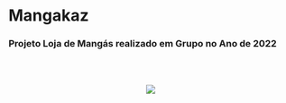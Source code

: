 # Mangakaz


  ### Projeto Loja de Mangás realizado em Grupo no Ano de 2022

<br><br>

<div align="center">
  <img src="https://raw.githubusercontent.com/deivid0067/Mangakaz/main/images/favicon.ico">
</div>

